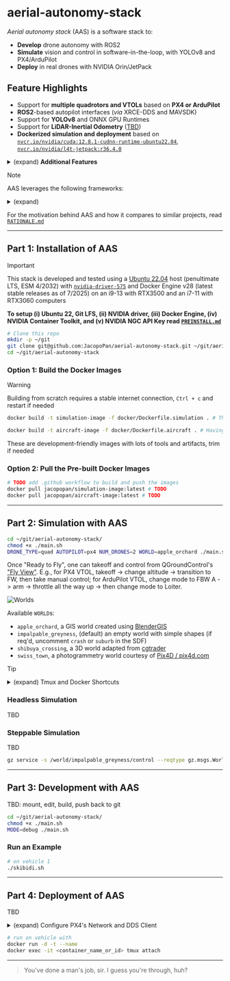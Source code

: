 # aerial-autonomy-stack

*Aerial autonomy stack* (AAS) is a software stack to:

- **Develop** drone autonomy with ROS2
- **Simulate** vision and control in software-in-the-loop, with YOLOv8 and PX4/ArduPilot
- **Deploy** in real drones with NVIDIA Orin/JetPack

## Feature Highlights

- Support for **multiple quadrotors and VTOLs** based on **PX4 or ArduPilot**
- **ROS2**-based autopilot interfaces (*via* XRCE-DDS and MAVSDK)
- Support for **YOLOv8** and ONNX GPU Runtimes
- Support for **LiDAR-Inertial Odometry** ([TBD](https://github.com/))
- **Dockerized simulation and deployment** based on [`nvcr.io/nvidia/cuda:12.8.1-cudnn-runtime-ubuntu22.04`](https://catalog.ngc.nvidia.com/orgs/nvidia/containers/cuda/tags), [`nvcr.io/nvidia/l4t-jetpack:r36.4.0`](https://catalog.ngc.nvidia.com/orgs/nvidia/containers/l4t-jetpack/tags)

<details>
<summary>(expand) <b>Additional Features</b></summary>

- 3D worlds for [PX4](https://docs.px4.io/main/en/simulation/#sitl-simulation-environment)/[ArduPilot](https://ardupilot.org/dev/docs/sitl-simulator-software-in-the-loop.html#sitl-architecture) **software-in-the-loop (SITL) simulation**
- Support for [PX4 Offboard](https://docs.px4.io/main/en/flight_modes/offboard.html) mode in CTBR (`VehicleRatesSetpoint`) for agile, GNSS-denied flight 
- Steppable simulation interface for reinfrocement learning 
- Lightweight inter-drone communication for real-world deployment 

</details>

> [!NOTE]
> AAS leverages the following frameworks:
> <details>
> <summary>(expand)</summary>
> 
> [*ROS2 Humble*](https://docs.ros.org/en/rolling/Releases.html) (LTS, EOL 5/2027), [*Gazebo Sim Harmonic*](https://gazebosim.org/docs/latest/releases/) (LTS, EOL 9/2028), [*PX4 1.15*](https://github.com/PX4/PX4-Autopilot/releases) interfaced *via* [XRCE-DDS](https://github.com/eProsima/Micro-XRCE-DDS/releases), [*ArduPilot 4.6*](https://github.com/ArduPilot/ardupilot/releases) interfaced *via* [MAVSDK](https://github.com/mavlink/mavsdk/releases), [*YOLOv8*](https://github.com/ultralytics/ultralytics/releases) on [*ONNX Runtime 1.22*](https://onnxruntime.ai/getting-started) (latest stable releases as of 6/2025), [*L4T 36* (Ubuntu 22-based)/*JetPack 6*](https://developer.nvidia.com/embedded/jetpack-archive) (for deployment only, latest major release as of 6/2025)
> </details>
> 
> For the motivation behind AAS and how it compares to similar projects, read [`RATIONALE.md`](/docs/RATIONALE.md)

<!-- [![Teaser](docs/assets/video.jpg)](https://www.youtube.com/watch?v=VIDEO_ID) -->

---

## Part 1: Installation of AAS

> [!IMPORTANT]
> This stack is developed and tested using a [Ubuntu 22.04](https://ubuntu.com/about/release-cycle) host (penultimate LTS, ESM 4/2032) with [`nvidia-driver-575`](https://developer.nvidia.com/datacenter-driver-archive) and Docker Engine v28 (latest stable releases as of 7/2025) on an i9-13 with RTX3500 and an i7-11 with RTX3060 computers
> 
> **To setup (i) Ubuntu 22, Git LFS, (ii) NVIDIA driver, (iii) Docker Engine, (iv) NVIDIA Container Toolkit, and (v) NVIDIA NGC API Key read [`PREINSTALL.md`](/docs/PREINSTALL.md)**

```sh
# Clone this repo
mkdir -p ~/git
git clone git@github.com:JacopoPan/aerial-autonomy-stack.git ~/git/aerial-autonomy-stack
cd ~/git/aerial-autonomy-stack
```

### Option 1:  Build the Docker Images

> [!WARNING]
> Building from scratch requires a stable internet connection, `Ctrl + c` and restart if needed 

```sh
docker build -t simulation-image -f docker/Dockerfile.simulation . # The first build takes ~15' and creates an 18GB image (6GB for ros-humble-desktop, 9GB for PX4 and ArduPilot SITL)

docker build -t aircraft-image -f docker/Dockerfile.aircraft . # Having built Dockerfile.simulation, the first build takes ~15' and creates a 16GB image (6GB for ros-humble-desktop, 7GB for YOLOv8, ONNX)
```

These are development-friendly images with lots of tools and artifacts, trim if needed

### Option 2: Pull the Pre-built Docker Images

```sh
# TODO add .github workflow to build and push the images
docker pull jacopopan/simulation-image:latest # TODO
docker pull jacopopan/aircraft-image:latest # TODO
```

---

## Part 2: Simulation with AAS

```sh
cd ~/git/aerial-autonomy-stack/
chmod +x ./main.sh
DRONE_TYPE=quad AUTOPILOT=px4 NUM_DRONES=2 WORLD=apple_orchard ./main.sh # Read main.sh for more options
```

Once "Ready to Fly", one can takeoff and control from QGroundControl's ["Fly View"](https://docs.qgroundcontrol.com/master/en/qgc-user-guide/fly_view/fly_view.html). E.g., for PX4 VTOL, takeoff -> change altitude -> transition to FW, then take manual control; for ArduPilot VTOL, change mode to FBW A -> arm -> throttle all the way up -> then change mode to Loiter.

![Worlds](docs/assets/worlds.jpg)

Available `WORLD`s:
- `apple_orchard`, a GIS world created using [BlenderGIS](https://github.com/domlysz/BlenderGIS)
- `impalpable_greyness`, (default) an empty world with simple shapes (if req'd, uncomment `crash` or `suburb` in the SDF)
- `shibuya_crossing`, a 3D world adapted from [cgtrader](https://www.cgtrader.com/)
- `swiss_town`, a photogrammetry world courtesy of [Pix4D / pix4d.com](https://support.pix4d.com/hc/en-us/articles/360000235126)

> [!TIP]
> <details>
> <summary>(expand) Tmux and Docker Shortcuts</summary>
> 
> - Move between Tmux windows with `Ctrl + b`, then `n`, `p`
> - Move between Tmux panes with `Ctrl + b`, then `arrow keys`
> - Enter copy mode to scroll back with `Ctrl + [`, then `arrow keys`, exit with `q`
> - Detach Tmux with `Ctrl + b`, then press `d`
> ```sh
> tmux list-sessions # List all sessions
> tmux attach-session -t [session_name] # Reattach a session
> tmux kill-session -t [session_name] # Kill a session
> tmux kill-server # Kill all sessions
> ```
> Docker hygiene:
> ```sh
> docker ps -a # List containers
> docker stop $(docker ps -q) # Stop all containers
> docker container prune # Remove all stopped containers
> 
> docker images # List images
> docker image prune # Remove untagged images
> docker rmi <image_name_or_id> # Remove a specific image
> ```
> 
> </details>

### Headless Simulation

TBD

### Steppable Simulation

TBD

```sh
gz service -s /world/impalpable_greyness/control --reqtype gz.msgs.WorldControl --reptype gz.msgs.Boolean --req 'multi_step: 250, pause: true'
```

---

## Part 3: Development with AAS

TBD: mount, edit, build, push back to git

```sh
cd ~/git/aerial-autonomy-stack/
chmod +x ./main.sh
MODE=debug ./main.sh
```

### Run an Example

```sh
# on vehicle 1
./skibidi.sh
```

---

## Part 4: Deployment of AAS

TBD

<details>
<summary>(expand) Configure PX4's Network and DDS Client</summary>

Access QGroundControl -> Analyze Tools -> MAVLink console
```sh
mkdir /fs/microsd/etc
echo "uxrce_dds_client stop" > /fs/microsd/etc/extras.txt
echo "sleep 3" >> /fs/microsd/etc/extras.txt
# With the NX on 10.10.1.5
echo "uxrce_dds_client start -p 8888 -h 10.10.1.5 -n Drone1" >> /fs/microsd/etc/extras.txt

echo DEVICE=eth0 > /fs/microsd/net.cfg
echo BOOTPROTO=static >> /fs/microsd/net.cfg
echo IPADDR=10.10.1.10 >> /fs/microsd/net.cfg
echo NETMASK=255.255.255.0 >> /fs/microsd/net.cfg
echo ROUTER=10.10.1.254 >> /fs/microsd/net.cfg
echo DNS=10.10.1.254 >> /fs/microsd/net.cfg

#check files
cat /fs/microsd/etc/extras.txt
cat /fs/microsd/net.cfg

netman update
```

</details>

```sh
# run on vehicle with
docker run -d -t --name 
docker exec -it <container_name_or_id> tmux attach
```

---
> You've done a man's job, sir. I guess you're through, huh?

<!-- 



## TODOs

### LIO

- https://github.com/PRBonn/kiss-icp

- https://github.com/hku-mars/FAST_LIO
- https://github.com/Ericsii/FAST_LIO_ROS2
- https://github.com/Taeyoung96/FAST_LIO_ROS2

### Model Resources

- ArduPilot SITL models: https://github.com/ArduPilot/SITL_Models

### Dependencies Issues

- In yolo.py, cannot open GPU accelerated (nvh264dec) GStreamer pipeline with cv2.VideoCapture, might need to recompile OpenCV to have both CUDA and GStreamer support (or use python3-gi gir1.2-gst-plugins-base-1.0 gir1.2-gstreamer-1.0 and circumbent OpenCV)
- Gazebo Sim versioning is a disaster, but consider Jetty (new 2025-2030 LTS)

### Testing

- Make sure that for all maps, all vehicles, a simple takeoff example works with up to 3 vehicles



-->
